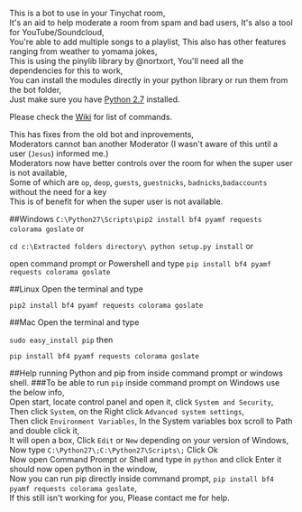 This is a bot to use in your Tinychat room,<br/>
It's an aid to help moderate a room from spam and bad users, It's also a tool for YouTube/Soundcloud,<br/>
You're able to add multiple songs to a playlist, This also has other features ranging from weather to yomama jokes,<br/>
This is using the pinylib library by @nortxort, You'll need all the dependencies for this to work,<br/>
You can install the modules directly in your python library or run them from the bot folder,<br/>
Just make sure you have [Python 2.7](https://www.python.org/downloads/) installed.

Please check the <a href="https://github.com/Tinychat/Tinychat-Bot/wiki">Wiki</a> for list of commands.

This has fixes from the old bot and inprovements,<br/>
Moderators cannot ban another Moderator (I wasn't aware of this until a user (`Jesus`) informed me.)<br/>
Moderators now have better controls over the room for when the super user is not available,<br/>
Some of which are `op`, `deop`, `guests`, `guestnicks`, `badnicks`,`badaccounts` without the need for a key<br/>
This is of benefit for when the super user is not available.

##Windows
`C:\Python27\Scripts\pip2 install bf4 pyamf requests colorama goslate` or

`cd c:\Extracted folders directory\ python setup.py install` or

open command prompt or Powershell and type `pip install bf4 pyamf requests colorama goslate`

##Linux
Open the terminal and type

`pip2 install bf4 pyamf requests colorama goslate`

##Mac
Open the terminal and type

`sudo easy_install pip` then

`pip install bf4 pyamf requests colorama goslate`

##Help running Python and pip from inside command prompt or windows shell.
###To be able to run `pip` inside command prompt on Windows use the below info,<br/>
Open start, locate control panel and open it, click `System and Security`,<br/>
Then click `System`, on the Right click `Advanced system settings`,<br/>
Then click `Environment Variables`, In the System variables box scroll to Path and double click it,<br/>
It will open a box, Click `Edit` or `New` depending on your version of Windows,<br/>
Now type `C:\Python27\;C:\Python27\Scripts\;` Click Ok<br/>
Now open Command Prompt or Shell and type in `python` and click Enter it should now open python in the window,<br/>
Now you can run pip directly inside command prompt, `pip install bf4 pyamf requests colorama goslate`,<br/>
If this still isn't working for you, Please contact me for help.
